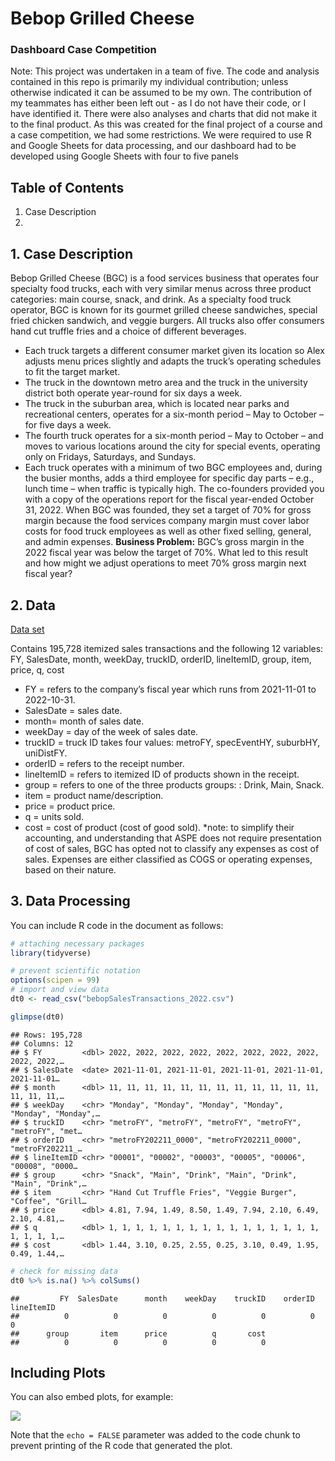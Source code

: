 
# Bebop Grilled Cheese

### Dashboard Case Competition

Note: This project was undertaken in a team of five. The code and
analysis contained in this repo is primarily my individual contribution;
unless otherwise indicated it can be assumed to be my own. The
contribution of my teammates has either been left out - as I do not have
their code, or I have identified it. There were also analyses and charts
that did not make it to the final product. As this was created for the
final project of a course and a case competition, we had some
restrictions. We were required to use R and Google Sheets for data
processing, and our dashboard had to be developed using Google Sheets
with four to five panels

## Table of Contents

1.  Case Description
2.  

## 1. Case Description

Bebop Grilled Cheese (BGC) is a food services business that operates
four specialty food trucks, each with very similar menus across three
product categories: main course, snack, and drink. As a specialty food
truck operator, BGC is known for its gourmet grilled cheese sandwiches,
special fried chicken sandwich, and veggie burgers. All trucks also
offer consumers hand cut truffle fries and a choice of different
beverages.

- Each truck targets a different consumer market given its location so
  Alex adjusts menu prices slightly and adapts the truck’s operating
  schedules to fit the target market.
- The truck in the downtown metro area and the truck in the university
  district both operate year-round for six days a week.  
- The truck in the suburban area, which is located near parks and
  recreational centers, operates for a six-month period – May to October
  – for five days a week.
- The fourth truck operates for a six-month period – May to October –
  and moves to various locations around the city for special events,
  operating only on Fridays, Saturdays, and Sundays.
- Each truck operates with a minimum of two BGC employees and, during
  the busier months, adds a third employee for specific day parts –
  e.g., lunch time – when traffic is typically high. The co-founders
  provided you with a copy of the operations report for the fiscal
  year-ended October 31, 2022. When BGC was founded, they set a target
  of 70% for gross margin because the food services company margin must
  cover labor costs for food truck employees as well as other fixed
  selling, general, and admin expenses. **Business Problem:** BGC’s
  gross margin in the 2022 fiscal year was below the target of 70%. What
  led to this result and how might we adjust operations to meet 70%
  gross margin next fiscal year?

## 2. Data

[Data
set](https://github.com/AllyBMa/Portfolio/blob/main/Bebop%20Grilled%20Cheese/bebopSalesTransactions_2022.csv)

Contains 195,728 itemized sales transactions and the following 12
variables: FY, SalesDate, month, weekDay, truckID, orderID, lineItemID,
group, item, price, q, cost

- FY = refers to the company’s fiscal year which runs from 2021-11-01 to
  2022-10-31.
- SalesDate = sales date.
- month= month of sales date.
- weekDay = day of the week of sales date.
- truckID = truck ID takes four values: metroFY, specEventHY, suburbHY,
  uniDistFY.
- orderID = refers to the receipt number.
- lineItemID = refers to itemized ID of products shown in the receipt.
- group = refers to one of the three products groups: : Drink, Main,
  Snack.
- item = product name/description.
- price = product price.
- q = units sold.
- cost = cost of product (cost of good sold). \*note: to simplify their
  accounting, and understanding that ASPE does not require presentation
  of cost of sales, BGC has opted not to classify any expenses as cost
  of sales. Expenses are either classified as COGS or operating
  expenses, based on their nature.

## 3. Data Processing

You can include R code in the document as follows:

``` r
# attaching necessary packages
library(tidyverse)
```

``` r
# prevent scientific notation
options(scipen = 99)
# import and view data
dt0 <- read_csv("bebopSalesTransactions_2022.csv")
```


``` r
glimpse(dt0)
```

    ## Rows: 195,728
    ## Columns: 12
    ## $ FY         <dbl> 2022, 2022, 2022, 2022, 2022, 2022, 2022, 2022, 2022, 2022,…
    ## $ SalesDate  <date> 2021-11-01, 2021-11-01, 2021-11-01, 2021-11-01, 2021-11-01…
    ## $ month      <dbl> 11, 11, 11, 11, 11, 11, 11, 11, 11, 11, 11, 11, 11, 11, 11,…
    ## $ weekDay    <chr> "Monday", "Monday", "Monday", "Monday", "Monday", "Monday",…
    ## $ truckID    <chr> "metroFY", "metroFY", "metroFY", "metroFY", "metroFY", "met…
    ## $ orderID    <chr> "metroFY202211_0000", "metroFY202211_0000", "metroFY202211_…
    ## $ lineItemID <chr> "00001", "00002", "00003", "00005", "00006", "00008", "0000…
    ## $ group      <chr> "Snack", "Main", "Drink", "Main", "Drink", "Main", "Drink",…
    ## $ item       <chr> "Hand Cut Truffle Fries", "Veggie Burger", "Coffee", "Grill…
    ## $ price      <dbl> 4.81, 7.94, 1.49, 8.50, 1.49, 7.94, 2.10, 6.49, 2.10, 4.81,…
    ## $ q          <dbl> 1, 1, 1, 1, 1, 1, 1, 1, 1, 1, 1, 1, 1, 1, 1, 1, 1, 1, 1, 1,…
    ## $ cost       <dbl> 1.44, 3.10, 0.25, 2.55, 0.25, 3.10, 0.49, 1.95, 0.49, 1.44,…

``` r
# check for missing data
dt0 %>% is.na() %>% colSums()
```

    ##         FY  SalesDate      month    weekDay    truckID    orderID lineItemID 
    ##          0          0          0          0          0          0          0 
    ##      group       item      price          q       cost 
    ##          0          0          0          0          0

## Including Plots

You can also embed plots, for example:

![](test_files/figure-gfm/pressure-1.png)<!-- -->

Note that the `echo = FALSE` parameter was added to the code chunk to
prevent printing of the R code that generated the plot.
